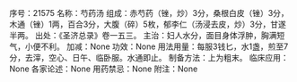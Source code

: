 序号：21575
名称：芍药汤
组成：赤芍药（锉，炒）3分，桑根白皮（锉）3分，木通（锉）1两，百合3分，大腹（碎）5枚，郁李仁（汤浸去皮，炒）3分，甘遂半两。
出处：《圣济总录》卷一五三。
主治：妇人水分，面目身体浮肿，胸满短气，小便不利。
加减：None
功效：None
用法用量：每服3钱匕，水1盏，煎至7分，去滓，空心、日午、临卧服。水通即止。
制备方法：上为粗末。
临床应用：None
各家论述：None
用药禁忌：None
附注：None
